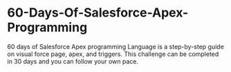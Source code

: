 # 60-Days-Of-Salesforce-Apex-Programming
60 days of Salesforce Apex programming Language is a step-by-step guide on visual force page, apex, and triggers. This challenge can be completed in 30 days and you can follow your own pace. 	
